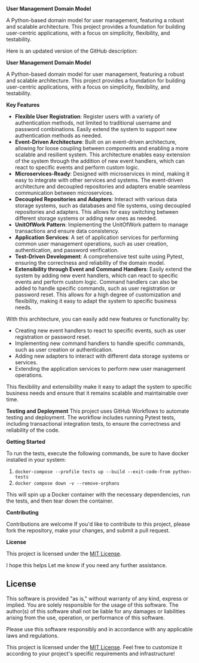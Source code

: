 **User Management Domain Model**

A Python-based domain model for user management, featuring a robust and scalable architecture. This project provides a foundation for building user-centric applications, with a focus on simplicity, flexibility, and testability.

Here is an updated version of the GitHub description:

**User Management Domain Model**

A Python-based domain model for user management, featuring a robust and scalable architecture. This project provides a foundation for building user-centric applications, with a focus on simplicity, flexibility, and testability.

**Key Features**

* **Flexible User Registration**: Register users with a variety of authentication methods, not limited to traditional username and password combinations. Easily extend the system to support new authentication methods as needed.
* **Event-Driven Architecture**: Built on an event-driven architecture, allowing for loose coupling between components and enabling a more scalable and resilient system. This architecture enables easy extension of the system through the addition of new event handlers, which can react to specific events and perform custom logic.
* **Microservices-Ready**: Designed with microservices in mind, making it easy to integrate with other services and systems. The event-driven architecture and decoupled repositories and adapters enable seamless communication between microservices.
* **Decoupled Repositories and Adapters**: Interact with various data storage systems, such as databases and file systems, using decoupled repositories and adapters. This allows for easy switching between different storage systems or adding new ones as needed.
* **UnitOfWork Pattern**: Implementing the UnitOfWork pattern to manage transactions and ensure data consistency.
* **Application Services**: A set of application services for performing common user management operations, such as user creation, authentication, and password verification.
* **Test-Driven Development**: A comprehensive test suite using Pytest, ensuring the correctness and reliability of the domain model.
* **Extensibility through Event and Command Handlers**: Easily extend the system by adding new event handlers, which can react to specific events and perform custom logic. Command handlers can also be added to handle specific commands, such as user registration or password reset. This allows for a high degree of customization and flexibility, making it easy to adapt the system to specific business needs.

With this architecture, you can easily add new features or functionality by:

* Creating new event handlers to react to specific events, such as user registration or password reset.
* Implementing new command handlers to handle specific commands, such as user creation or authentication.
* Adding new adapters to interact with different data storage systems or services.
* Extending the application services to perform new user management operations.

This flexibility and extensibility make it easy to adapt the system to specific business needs and ensure that it remains scalable and maintainable over time.

**Testing and Deployment**
This project uses GitHub Workflows to automate testing and deployment. The workflow includes running Pytest tests, including transactional integration tests, to ensure the correctness and reliability of the code.

**Getting Started**

To run the tests, execute the following commands, be sure to have docker installed in your system:

1. `docker-compose --profile tests up --build --exit-code-from python-tests`
2. `docker compose down -v --remove-orphans`

This will spin up a Docker container with the necessary dependencies, run the tests, and then tear down the container.


**Contributing**

Contributions are welcome If you'd like to contribute to this project, please fork the repository, make your changes, and submit a pull request.

**License**

This project is licensed under the [MIT License](LICENSE).

I hope this helps Let me know if you need any further assistance.


## License

This software is provided "as is," without warranty of any kind, express or implied. You are solely responsible for the usage of this software. The author(s) of this software shall not be liable for any damages or liabilities arising from the use, operation, or performance of this software.

Please use this software responsibly and in accordance with any applicable laws and regulations.

This project is licensed under the [MIT License](LICENSE).
Feel free to customize it according to your project's specific requirements and infrastructure!
